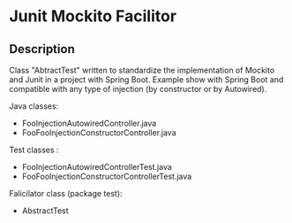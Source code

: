 # Junit Mockito Facilitor
## Description 
Class "AbtractTest" written to standardize the implementation of Mockito and Junit in a project with Spring Boot.
Example show with Spring Boot and compatible with any type of injection (by constructor or by Autowired).

Java classes: 
- FooInjectionAutowiredController.java
- FooFooInjectionConstructorController.java

Test  classes : 
- FooInjectionAutowiredControllerTest.java
- FooFooInjectionConstructorControllerTest.java

Falicilator class (package test): 
- AbstractTest
